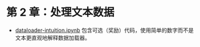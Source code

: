 # 第 2 章：处理文本数据

- [dataloader-intuition.ipynb](dataloader-intuition.ipynb) 包含可选（奖励）代码，使用简单的数字而不是文本更直观地解释数据加载器。